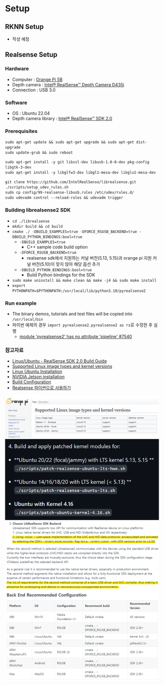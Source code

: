 # Setup


## RKNN Setup

- 작성 예정

## Realsense Setup

### Hardware
- Computer : [Orange Pi 5B](https://github.com/MJU-Capstone-PetRobot/docs/tree/main/Orange_Pi_5B)
- Depth camera : [Intel® RealSense™ Depth Camera D435i](https://github.com/MJU-Capstone-PetRobot/docs/tree/main/Depth_Camera_D435i)
- Connection : USB 3.0

### Software
- OS : Ubuntu 22.04
- Depth camera library : [Intel® RealSense™ SDK 2.0](https://github.com/IntelRealSense/librealsense)

### Prerequisites
`sudo apt-get update && sudo apt-get upgrade && sudo apt-get dist-upgrade`  
`sudo update-grub && sudo reboot`  

`sudo apt-get install -y git libssl-dev libusb-1.0-0-dev pkg-config libgtk-3-dev`  
`sudo apt-get install -y libglfw3-dev libgl1-mesa-dev libglu1-mesa-dev`  

`git clone https://github.com/IntelRealSense/librealsense.git`  
`./scripts/setup_udev_rules.sh`  
`sudo cp config/99-realsense-libusb.rules /etc/udev/rules.d/`  
`sudo udevadm control --reload-rules && udevadm trigger`    

### Building librealsense2 SDK
- `cd ./librealsense`  
- `mkdir build && cd build`  
- `cmake ./ -DBUILD_EXAMPLES=true -DFORCE_RSUSB_BACKEND=true -DBUILD_PYTHON_BINDINGS:bool=true`    
    - `-DBUILD_EXAMPLES=true`
        - C++ sample code build option  
    - `-DFORCE_RSUSB_BACKEND=true`
        - realsense sdk에서 지원하는 커널 버전(5.13, 5.15)과 orange pi 지원 커널 버전(5.10)이 맞지 않아 해당 옵션 추가   
    - `-DBUILD_PYTHON_BINDINGS:bool=true`
        - Build Python bindings for the SDK  
- `sudo make uninstall && make clean && make -j4 && sudo make install`  
- `export PYTHONPATH=$PYTHONPATH:/usr/local/lib/python3.10/pyrealsense2`

### Run example
- The binary demos, tutorials and test files will be copied into `/usr/local/bin`
- 파이썬 예제의 경우 `import pyrealsense2.pyrealsense2 as rs`로 수정한 후 실행
    - [module 'pyrealsense2' has no attribute 'pipeline' #7540](https://github.com/IntelRealSense/librealsense/issues/7540#issuecomment-709433690)

### 참고자료
- [Linux/Ubuntu - RealSense SDK 2.0 Build Guide](https://dev.intelrealsense.com/docs/compiling-librealsense-for-linux-ubuntu-guide)
- [Supported Linux image types and kernel versions](http://www.orangepi.org/orangepiwiki/index.php/Supported_Linux_image_types_and_kernel_versions)
- [Linux Ubuntu Installation](https://github.com/IntelRealSense/librealsense/blob/master/doc/installation.md)  
- [NVIDIA Jetson installation](https://dev.intelrealsense.com/docs/nvidia-jetson-tx2-installation)
- [Build Configuration](https://dev.intelrealsense.com/docs/build-configuration)
- [Realsense 파이썬으로 사용하기](https://velog.io/@zzziito/Realsense-%ED%8C%8C%EC%9D%B4%EC%8D%AC%EC%9C%BC%EB%A1%9C-%EC%82%AC%EC%9A%A9%ED%95%98%EA%B8%B0)

![img](./orange%20pi%20kernel.png)
![img](./realsense%20kernel%20supported.png)
![img](./realsense%20rsusb.png)
![img](./realsense%20build%20config.png)